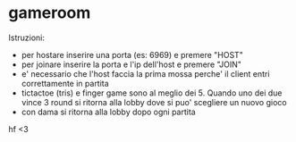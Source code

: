 # gameroom

Istruzioni:
- per hostare inserire una porta (es: 6969) e premere "HOST"
- per joinare inserire la porta e l'ip dell'host e premere "JOIN"
- e' necessario che l'host faccia la prima mossa perche' il client entri correttamente in partita
- tictactoe (tris) e finger game sono al meglio dei 5. Quando uno dei due vince 3 round
  si ritorna alla lobby dove si puo' scegliere un nuovo gioco
- con dama si ritorna alla lobby dopo ogni partita

hf <3
